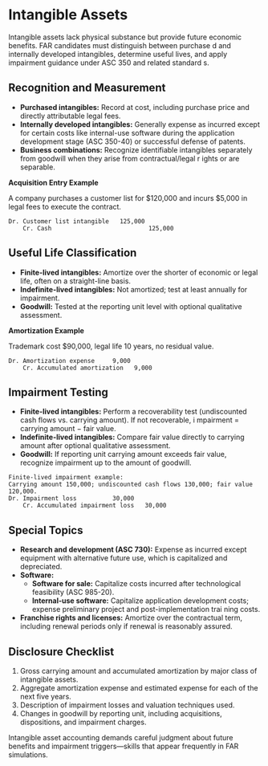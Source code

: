 # Intangible Assets

Intangible assets lack physical substance but provide future economic benefits. FAR candidates must distinguish between purchase
d and internally developed intangibles, determine useful lives, and apply impairment guidance under ASC 350 and related standard
s.

## Recognition and Measurement

- **Purchased intangibles:** Record at cost, including purchase price and directly attributable legal fees.
- **Internally developed intangibles:** Generally expense as incurred except for certain costs like internal-use software during
the application development stage (ASC 350-40) or successful defense of patents.
- **Business combinations:** Recognize identifiable intangibles separately from goodwill when they arise from contractual/legal r
ights or are separable.

**Acquisition Entry Example**

A company purchases a customer list for $120,000 and incurs $5,000 in legal fees to execute the contract.

```text
Dr. Customer list intangible   125,000
    Cr. Cash                           125,000
```

## Useful Life Classification

- **Finite-lived intangibles:** Amortize over the shorter of economic or legal life, often on a straight-line basis.
- **Indefinite-lived intangibles:** Not amortized; test at least annually for impairment.
- **Goodwill:** Tested at the reporting unit level with optional qualitative assessment.

**Amortization Example**

Trademark cost $90,000, legal life 10 years, no residual value.

```text
Dr. Amortization expense     9,000
    Cr. Accumulated amortization   9,000
```

## Impairment Testing

- **Finite-lived intangibles:** Perform a recoverability test (undiscounted cash flows vs. carrying amount). If not recoverable, i
mpairment = carrying amount − fair value.
- **Indefinite-lived intangibles:** Compare fair value directly to carrying amount after optional qualitative assessment.
- **Goodwill:** If reporting unit carrying amount exceeds fair value, recognize impairment up to the amount of goodwill.

```text
Finite-lived impairment example:
Carrying amount 150,000; undiscounted cash flows 130,000; fair value 120,000.
Dr. Impairment loss          30,000
    Cr. Accumulated impairment loss   30,000
```

## Special Topics

- **Research and development (ASC 730):** Expense as incurred except equipment with alternative future use, which is capitalized
and depreciated.
- **Software:**
  - **Software for sale:** Capitalize costs incurred after technological feasibility (ASC 985-20).
  - **Internal-use software:** Capitalize application development costs; expense preliminary project and post-implementation trai
ning costs.
- **Franchise rights and licenses:** Amortize over the contractual term, including renewal periods only if renewal is reasonably
assured.

## Disclosure Checklist

1. Gross carrying amount and accumulated amortization by major class of intangible assets.
2. Aggregate amortization expense and estimated expense for each of the next five years.
3. Description of impairment losses and valuation techniques used.
4. Changes in goodwill by reporting unit, including acquisitions, dispositions, and impairment charges.

Intangible asset accounting demands careful judgment about future benefits and impairment triggers—skills that appear frequently
in FAR simulations.
